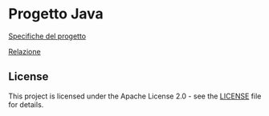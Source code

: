 # Progetto Java

[Specifiche del progetto](http://pages.di.unipi.it/levi/Progetto1-18-19.pdf)

[Relazione](Relazione.pdf)

## License

This project is licensed under the Apache License 2.0 - see the [LICENSE](LICENSE) file for details.
